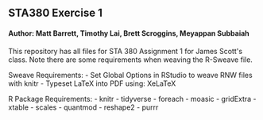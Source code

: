 
## STA380 Exercise 1
#### Author: Matt Barrett, Timothy Lai, Brett Scroggins, Meyappan Subbaiah

This repository has all files for STA 380 Assignment 1 for James Scott's class. Note there are some requirements when weaving the R-Sweave file.

Sweave Requirements:
    - Set Global Options in RStudio to weave RNW files with knitr
    - Typeset LaTeX into PDF using: XeLaTeX

R Package Requirements:
    - knitr
    - tidyverse
    - foreach
    - moasic
    - gridExtra
    - xtable
    - scales
    - quantmod
    - reshape2
    - purrr
